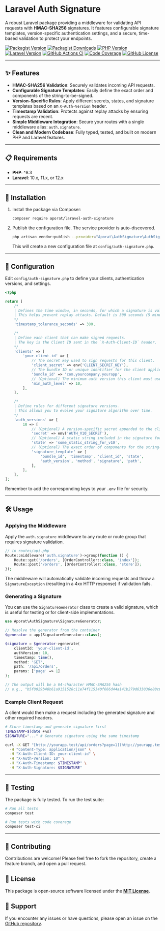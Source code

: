 # Laravel Auth Signature

A robust Laravel package providing a middleware for validating API requests with **HMAC-SHA256** signatures. It features configurable signature templates, version-specific authentication settings, and a secure, time-based validation to protect your endpoints.

[![Packagist Version](https://img.shields.io/packagist/v/aporat/laravel-auth-signature?style=flat-square)](https://packagist.org/packages/aporat/laravel-auth-signature)
[![Packagist Downloads](https://img.shields.io/packagist/dt/aporat/laravel-auth-signature?style=flat-square)](https://packagist.org/packages/aporat/laravel-auth-signature)
[![PHP Version](https://img.shields.io/badge/PHP-^8.3-777BB4.svg?style=flat-square)](https://php.net)
[![Laravel Version](https://img.shields.io/badge/Laravel-10|11|12-FF2D20.svg?style=flat-square)](https://laravel.com)
[![GitHub Actions CI](https://img.shields.io/github/actions/workflow/status/aporat/laravel-auth-signature/ci.yml?branch=main&style=flat-square)](https://github.com/aporat/laravel-auth-signature/actions)
[![Code Coverage](https://img.shields.io/codecov/c/github/aporat/laravel-auth-signature?style=flat-square)](https://codecov.io/github/aporat/laravel-auth-signature)
[![GitHub License](https://img.shields.io/github/license/aporat/laravel-auth-signature?style=flat-square)](LICENSE)

---

## ✨ Features

- **HMAC-SHA256 Validation**: Securely validates incoming API requests.
- **Configurable Signature Templates**: Easily define the exact order and components of the string-to-be-signed.
- **Version-Specific Rules**: Apply different secrets, states, and signature templates based on an `X-Auth-Version` header.
- **Timestamp Validation**: Protects against replay attacks by ensuring requests are recent.
- **Simple Middleware Integration**: Secure your routes with a single middleware alias: `auth.signature`.
- **Clean and Modern Codebase**: Fully typed, tested, and built on modern PHP and Laravel features.

---

## 📋 Requirements

- **PHP**: ^8.3
- **Laravel**: 10.x, 11.x, or 12.x

---

## 🚀 Installation

1.  Install the package via Composer:
    ```bash
    composer require aporat/laravel-auth-signature
    ```

2.  Publish the configuration file. The service provider is auto-discovered.
    ```bash
    php artisan vendor:publish --provider="Aporat\AuthSignature\AuthSignatureServiceProvider" --tag="config"
    ```
    This will create a new configuration file at `config/auth-signature.php`.

---

## 🔧 Configuration

Edit `config/auth-signature.php` to define your clients, authentication versions, and settings.

```php
<?php

return [
    /*
    | Defines the time window, in seconds, for which a signature is valid.
    | This helps prevent replay attacks. Default is 300 seconds (5 minutes).
    */
    'timestamp_tolerance_seconds' => 300,

    /*
    | Define each client that can make signed requests.
    | The key is the Client ID sent in the `X-Auth-Client-ID` header.
    */
    'clients' => [
        'your-client-id' => [
            // The secret key used to sign requests for this client.
            'client_secret' => env('CLIENT_SECRET_KEY'),
            // The bundle ID or unique identifier for the client application.
            'bundle_id' => 'com.yourcompany.yourapp',
            // (Optional) The minimum auth version this client must use.
            'min_auth_level' => 10,
        ],
    ],

    /*
    | Define rules for different signature versions.
    | This allows you to evolve your signature algorithm over time.
    */
    'auth_versions' => [
        10 => [
            // (Optional) A version-specific secret appended to the client's secret.
            'secret' => env('AUTH_V10_SECRET'),
            // (Optional) A static string included in the signature for this version.
            'state' => 'some_static_string_for_v10',
            // (Optional) The exact order of components for the string-to-be-signed.
            'signature_template' => [
                'bundle_id', 'timestamp', 'client_id', 'state',
                'auth_version', 'method', 'signature', 'path',
            ],
        ],
    ],
];
```

Remember to add the corresponding keys to your `.env` file for security.

---

## 🛠️ Usage

### Applying the Middleware

Apply the `auth.signature` middleware to any route or route group that requires signature validation.

```php
// in routes/api.php
Route::middleware('auth.signature')->group(function () {
    Route::get('/orders', [OrderController::class, 'index']);
    Route::post('/orders', [OrderController::class, 'store']);
});
```

The middleware will automatically validate incoming requests and throw a `SignatureException` (resulting in a 4xx HTTP response) if validation fails.

### Generating a Signature

You can use the `SignatureGenerator` class to create a valid signature, which is useful for testing or for client-side implementations.

```php
use Aporat\AuthSignature\SignatureGenerator;

// Resolve the generator from the container
$generator = app(SignatureGenerator::class);

$signature = $generator->generate(
    clientId: 'your-client-id',
    authVersion: 10,
    timestamp: time(),
    method: 'GET',
    path: '/api/orders',
    params: ['page' => 1]
);

// The output will be a 64-character HMAC-SHA256 hash
// e.g., "b5f0029b48b61a9151528c11e74f115340f666d44a141b279d633036e88c0353"
```

### Example Client Request

A client would then make a request including the generated signature and other required headers.

```bash
# Store timestamp and generate signature first
TIMESTAMP=$(date +%s)
SIGNATURE="..." # Generate signature using the same timestamp

curl -X GET "[http://yourapp.test/api/orders?page=1](http://yourapp.test/api/orders?page=1)" \
  -H "Content-Type: application/json" \
  -H "X-Auth-Client-ID: your-client-id" \
  -H "X-Auth-Version: 10" \
  -H "X-Auth-Timestamp: $TIMESTAMP" \
  -H "X-Auth-Signature: $SIGNATURE"
```

---

## 🧪 Testing

The package is fully tested. To run the test suite:

```bash
# Run all tests
composer test

# Run tests with code coverage
composer test-ci
```

---

## 🤝 Contributing

Contributions are welcome! Please feel free to fork the repository, create a feature branch, and open a pull request.

## 📜 License

This package is open-source software licensed under the **[MIT License](https://opensource.org/licenses/MIT)**.

## 💬 Support

If you encounter any issues or have questions, please open an issue on the [GitHub repository](https://github.com/aporat/laravel-auth-signature/issues).